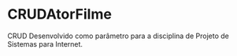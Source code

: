 # CRUDAtorFilme
CRUD Desenvolvido como parâmetro para a disciplina de Projeto de Sistemas para Internet.
